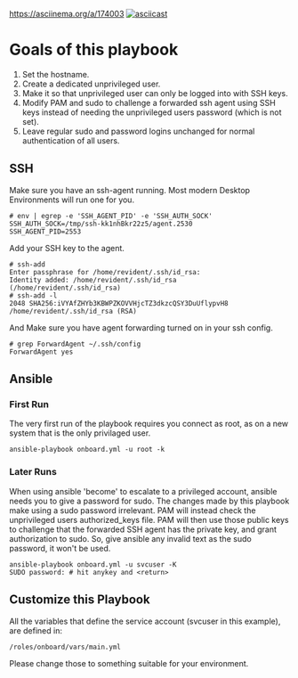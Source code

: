 https://asciinema.org/a/174003
[![asciicast](https://asciinema.org/a/174003.png)](https://asciinema.org/a/174003)

# Goals of this playbook

1. Set the hostname.
2. Create a dedicated unprivileged user.
3. Make it so that unprivileged user can only be logged into with SSH keys.
4. Modify PAM and sudo to challenge a forwarded ssh agent using SSH keys instead of needing the unprivileged users password (which is not set).
5. Leave regular sudo and password logins unchanged for normal authentication of all users.

## SSH
Make sure you have an ssh-agent running. Most modern Desktop Environments will run one for you.
```
# env | egrep -e 'SSH_AGENT_PID' -e 'SSH_AUTH_SOCK'
SSH_AUTH_SOCK=/tmp/ssh-kk1nhBkr22z5/agent.2530
SSH_AGENT_PID=2553
```

Add your SSH key to the agent.
```
# ssh-add
Enter passphrase for /home/revident/.ssh/id_rsa:
Identity added: /home/revident/.ssh/id_rsa (/home/revident/.ssh/id_rsa)
# ssh-add -l
2048 SHA256:iVYAfZHYb3KBWPZKOVVHjcTZ3dkzcQSY3DuUflypvH8 /home/revident/.ssh/id_rsa (RSA)
```

And Make sure you have agent forwarding turned on in your ssh config.
```
# grep ForwardAgent ~/.ssh/config
ForwardAgent yes
```

## Ansible

### First Run

The very first run of the playbook requires you connect as root, as on a new system that is the only privilaged user.
```
ansible-playbook onboard.yml -u root -k
```

### Later Runs
When using ansible 'become' to escalate to a privileged account, ansible needs you to give a password for sudo.
The changes made by this playbook make using a sudo password irrelevant. PAM will instead check the unprivileged users authorized_keys file. PAM will then use those public keys to challenge that the forwarded SSH agent has the private key, and grant authorization to sudo. So, give ansible any invalid text as the sudo password, it won't be used.

```
ansible-playbook onboard.yml -u svcuser -K 
SUDO password: # hit anykey and <return>
```

## Customize this Playbook

All the variables that define the service account (svcuser in this example), are defined in:
```
/roles/onboard/vars/main.yml
```
Please change those to something suitable for your environment.
